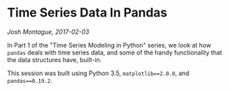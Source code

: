 # Time Series Data In Pandas

*Josh Montague, 2017-02-03* 

In Part 1 of the "Time Series Modeling in Python" series, we look at how ``pandas`` deals with time series data, and some of the handy functionality that the data structures have, built-in.

This session was built using Python 3.5, ``matplotlib==2.0.0``, and ``pandas==0.19.2``.


